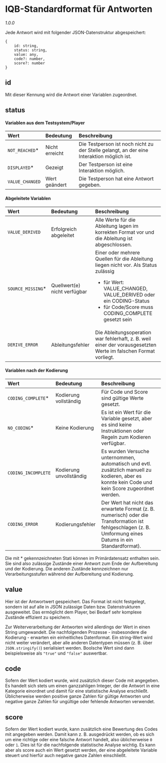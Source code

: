 # IQB-Standardformat für Antworten
*1.0.0*

Jede Antwort wird mit folgender JSON-Datenstruktur abgespeichert:

```
{
    id: string,
    status: string,
    value: any,
    code?: number,
    score?: number
}
```
## id
Mit dieser Kennung wird die Antwort einer Variablen zugeordnet.

## status
#### Variablen aus dem Testsystem/Player
| Wert | Bedeutung | Beschreibung |
| :------------- | :------------- | :------------- |
| `NOT_REACHED`* | Nicht erreicht | Die Testperson ist noch nicht zu der Stelle gelangt, an der eine Interaktion möglich ist. |
| `DISPLAYED`* | Gezeigt | Der Testperson ist eine Interaktion möglich. |
| `VALUE_CHANGED` | Wert geändert | Die Testperson hat eine Antwort gegeben. |

#### Abgeleitete Variablen

| Wert | Bedeutung | Beschreibung |
| :------------- | :------------- | :------------- |
| `VALUE_DERIVED` | Erfolgreich abgeleitet | Alle Werte für die Ableitung lagen im korrekten Format vor und die Ableitung ist abgeschlossen. |
| `SOURCE_MISSING`* | Quellwert(e) nicht verfügbar | Einer oder mehrere Quellen für die Ableitung liegen nicht vor. Als Status zulässig<ul><li>für Wert: VALUE_CHANGED, VALUE_DERIVED oder ein CODING-Status</li><li>für Code/Score muss CODING_COMPLETE gesetzt sein</li></ul> |
| `DERIVE_ERROR` | Ableitungsfehler | Die Ableitungsoperation war fehlerhaft, z. B. weil einer der vorausgesetzten Werte im falschen Format vorliegt. |

#### Variablen nach der Kodierung

| Wert | Bedeutung | Beschreibung |
| :------------- | :------------- | :------------- |
| `CODING_COMPLETE`* | Kodierung vollständig | Für Code und Score sind gültige Werte gesetzt. |
| `NO_CODING`* | Keine Kodierung | Es ist ein Wert für die Variable gesetzt, aber es sind keine Instruktionen oder Regeln zum Kodieren verfügbar. |
| `CODING_INCOMPLETE` | Kodierung unvollständig | Es wurden Versuche unternommen, automatisch und evtl. zusätzlich  manuell zu kodieren, aber es konnte kein Code und kein Score zugeordnet werden. |
| `CODING_ERROR` | Kodierungsfehler | Der Wert hat nicht das erwartete Format (z. B. numerisch) oder die Transformation ist fehlgeschlagen (z. B. Umformung eines Datums in ein Standardformat). |

Die mit * gekennzeichneten Stati können im Primärdatensatz enthalten sein. Sie sind also zulässige Zustände einer Antwort zum Ende der Aufbereitung und der Kodierung. Die anderen Zustände kennzeichnen nur Verarbeitungsstufen während der Aufbereitung und Kodierung. 

## value
Hier ist der Antwortwert gespeichert. Das Format ist nicht festgelegt, sondern ist auf alle in JSON zulässige Daten bzw. Datenstrukturen ausgeweitet. Das ermöglicht dem Player, bei Bedarf sehr komplexe Zustände effizient zu speichern.

Zur Weiterverarbeitung der Antworten wird allerdings der Wert in einen String umgewandelt. Die nachfolgenden Prozesse - insbesondere die Kodierung - erwarten ein einheitliches Datenformat. Ein string-Wert wird nicht weiter verändert, aber alle anderen Datentypen müssen (z. B. über `JSON.stringify()`) serialisiert werden. Boolsche Wert sind dann beispielsweise als `"true"` und `"false"` auswertbar.

## code
Sofern der Wert kodiert wurde, wird zusätzlich dieser Code mit angegeben. Es handelt sich stets um einen ganzzahligen Integer, der die Antwort in eine Kategorie einordnet und damit für eine statistische Analyse erschließt. Üblicherweise werden positive ganze Zahlen für gültige Antworten und negative ganze Zahlen für ungültige oder fehlende Antworten verwendet.

## score
Sofern der Wert kodiert wurde, kann zusätzlich eine Bewertung des Codes mit angegeben werden. Damit kann z. B. ausgedrückt werden, ob es sich um eine richtige oder eine falsche Antwort handelt, also üblicherweise `0` oder `1`. Dies ist für die nachfolgende statistische Analyse wichtig. Es kann aber als score auch ein Wert gesetzt werden, der  eine abgeleitete Variable steuert und hierfür auch negative ganze Zahlen einschließt.
